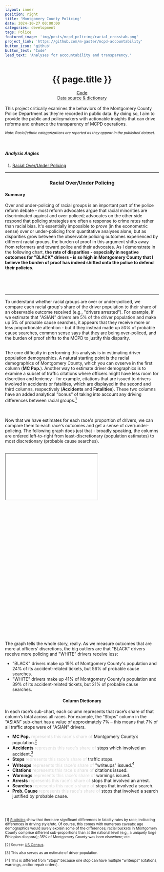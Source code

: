```yaml
---
layout: inner
position: right
title: 'Montgomery County Policing'
date: 2024-10-27 00:00:00
categories: development
tags: Police
featured_image: 'img/posts/mcpd_policing/racial_crosstab.png'
project_link: 'https://github.com/m-gaster/mcpd-accountability'
button_icon: 'github'
button_text: 'Code'
lead_text: 'Analyses for accountability and transparency.'
---
```


<h1 style="text-align: center;">{{ page.title }}</h1>
<!-- <a href="{{ page.project_link }}" style="float: right; margin-top: 10px;">
    <img src="https://github.githubassets.com/images/modules/logos_page/GitHub-Mark.png" alt="GitHub" style="width: 30px; height: 30px;">
</a> -->
<!-- ## {{ page.lead_text }} -->
<div style="text-align: center;">
    <a href="{{ page.project_link }}">Code</a>
    <br>
    <a href="https://data.montgomerycountymd.gov/Public-Safety/Traffic-Violations/4mse-ku6q">Data source & dictionary</a>
</div>
<br>
This project critically examines the behaviors of the Montgomery County Police Department as they're recorded in public data. By doing so, I aim to provide the public and policymakers with actionable insights that can drive reforms and enhance the transparency of MCPD operations.

<sup><i>Note: Racial/ethnic categorizations are reported as they appear in the published dataset.</i></sup>

<br>
<h5 style="text-align: left;">Analysis Angles</h5>

<ol>
<li><a href="#Over-Policing">Racial Over/Under Policing</a></li>
<!-- <li><a href="">Racial Over/Under Policing - Over Time</a></li>Have rates changed over time? -->
<!-- <li><a href="">Police Leniency</a></li> 9 mph etc; -->
<!-- <li><a href="">Police Leniency 2</a></li> Citations per stop /  Other outcomes, controlling for speed. Cit/stop | Accident or fatality. etc. -->
<!-- <li><a href="">Ticket Quotas</a></li>https://www.montgomerycountymd.gov/COUNCIL/Resources/Files/PoliceAC/Minutes/2021/Minutes11082021.pdf (Page 2: "There are no quotas for issuing tickets or making a certain number of contacts per shift to show that you are doing something constructive") (there are plenty of other places to find this quote) -->

</ol>


---

<div style="text-align: center;">
    <h3 id="Over-Policing">Racial Over/Under Policing</h3>
</div>



<h4>Summary</h4>
<p style="font-size:14px">
Over and under-policing of racial groups is an important part of the police reform debate - most reform advocates argue that racial minorities are discriminated against and over-policed; advocates on the other side respond that policing strategies are often a response to crime rates rather than racial bias. It's essentially impossible to <i>prove</i> (in the econometric sense) over or under-policing from quantitative analyses alone, but as disparities grow between the observable policing outcomes experienced by different racial groups, the burden of proof in this argument shifts away from reformers and toward police and their advocates. As I demonstrate in the following chart, <b>the rate of disparities - especially in negative outcomes for "BLACK" drivers - is so high in Montgomery County that I believe the burden of proof has indeed shifted onto the police to defend their policies</b>.<br><br>

<!-- One additional piece of context should be provided to the reader: in 2021, then MCPD Chief of Police Marcus Jones was presented with this chart (well, not exactly this chart, because it only comprised data up to 2021). He summarily disregarded it, saying (in defence of the MCPD not performing any quantitative analyses of racial disparities in traffic stops)"the study was done using census data and, I and others, believe that the OLO analysis is flawed because you are not looking at the driving population" (<a href="{{ '/assets/Minutes11082021.pdf' | relative_url }}">Source</a>. Note that he had confused my research with <a href="https://www.montgomerycountymd.gov/OLO/Resources/Files/2021_Reports/OLOReport21-10.pdf">this report</a>, which employed the same demographic-to-outcome-ratio analysis.) It seems that Chief Jones was unaware that traffic stop data contains information on each driver's city - determining which drivers are from Montgomery County is not trivial, but it is doable. -->

<br><br> <!-- , and to increase transparency. -->
<hr>
To understand whether racial groups are over or under-policed, we compare each racial group's share of the driver population to their share of an observable outcome received (e.g., "drivers arrested"). For example, if we estimate that "ASIAN" drivers are 5% of the driver population and make up 5% of probable cause searches, it appears that they receive more or less proportionate attention - but if they instead made up <i>50%</i> of probable cause searches, common sense says that they are being over-policed, and the burden of proof shifts to the MCPD to justify this disparity.<br><br>

The core difficulty in performing this analysis is in estimating driver population demographics. A natural starting point is the racial demographics of Montgomery County, which you can ovserve in the first column (<b>MC Pop.</b>). Another way to estimate driver demographics is to examine a subset of traffic citations where officers might have less room for discretion and leniency - for example, citations that are issued to drivers involved in accidents or fatalities, which are displayed in the second and third columns, respectively (<b>Accidents</b> and <b>Fatalities</b>). These two columns have an added analytical "bonus" of taking into account any driving differences between racial groups.<a href="#footnote-1"><sup>1</sup></a>

<br>
<br>
<!-- For each racial group, we then compare the proportion of drivers to the proportion of outcomes. -->
<!-- After deriving estimates for each race's proportion of drivers, we can then compare outcomes to  -->
Now that we have estimates for each race's proportion of drivers, we can compare them to each race's outcomes and get a sense of over/under-policing. The following graph does just that - broadly speaking, the columns are ordered left-to-right from least-discretionary (population estimates) to most discretionary (probable cause searches).
<br>
<br>
<style>
.iframe-container {
    overflow-x: auto; 
    width: 146%;
    height: 600px;
    min_height: 600px;
}

.styled-iframe {
    transform: scale(.76);
    transform-origin: center;
    transform-origin: 0 0;
    width: 95%;
    height: 125%;
    border: 1px solid #ccc;
    overflow: hidden;
}
</style>
<div class="iframe-container">
    <iframe src="/assets/racial_crosstab.html" class="styled-iframe" scrolling='no'></iframe>
</div>   <!-- TODO: make slightly smaller-->

The graph tells the whole story, really. As we measure outcomes that are more at officers' discretions, the big outliers are that "BLACK" drivers receive more policing and "WHITE" drivers receive less:

<ul>
<li>"BLACK" drivers make up 19% of Montgomery County's population and 24% of its accident-related tickets, but 56% of probable cause searches.</li>
<li>"WHITE" drivers make up 41% of Montgomery County's population and 39% of its accident-related tickets, but 21% of probable cause searches.</li>
</ul>



<!-- <p style="font-size:14px">
The first step of this analysis is to estimate how many drivers there are of each race and how they drive (insofar as we're able to discern this); these are represented in the <b>MC Pop.</b> and <b>Accidents</b> columns, respectively.
Then, for each race, we can compare the share of drivers to the share of outcomes.

<br>
<br>
This chart allows us to estimate over and under-policing of each race. Take the most glaring statistic from this chart as an example: "BLACK" drivers represent 19% of Montgomery County's population... but account for <b><i>56%</i></b> of all probable cause searches - nearly 3X their share. It's possible that "BLACK" drivers are, e.g., more reckless - this kind of explanation probably has some merit, considering that "BLACK" drivers received 24% of accident-related tickets(FOOTNOTE) - but I can't think of anything that would explain such a massive disproportion of policing.
</p> -->
<!-- Column Dictionary: Each column represents this race's share of 
<ul>
  <li><b>MC Pop.</b> – ... Montgomery County’s population.<a href="#footnote-1"><sup>1</sup></a></li>
  <li><b>Accidents</b> – ... stops which involved an accident.<a href="#footnote-2"><sup>2</sup></a></li>
  <li><b>Stops</b> – ... traffic stops.</li>
  <li><b>Writeups</b> – ... "writeups" issued.<a href="#footnote-3"><sup>3</sup></a></li>
  <li><b>Citations</b> – ... citations issued.</li>
  <li><b>Warnings</b> – ... warnings issued.</li>
  <li><b>Arrests</b> – ... stops that involved an arrest.</li>
  <li><b>Searches</b> – ... stops that involved a search.</li>
  <li><b>Prob. Cause</b> – ... stops that involved a search justified by probable cause.</li>
</ul> -->
<h4 style="text-align: center;"><b>Column Dictionary</b></h4>
<p style="font-size:14px">
In each race’s sub-chart, each column represents that race’s share of that column’s total across all races. For example, the “Stops” column in the
“ASIAN” sub-chart has a value of approximately 7% – this means that 7% of all traffic stops 
were of "ASIAN" drivers.
</p>
<style>
    .translucent-greyed-out {
        color: rgba(128, 128, 128, 0.3); /* Adjust alpha value for desired translucency */
    }
</style>
<ul>
  <li><b> MC Pop.</b> <span class="translucent-greyed-out">represents this race's share of</span> Montgomery County’s population.<a href="#footnote-2"><sup>2</sup></a></li>
  <li><b> Accidents</b> <span class="translucent-greyed-out">represents this race's share of</span> stops which involved an accident.<a href="#footnote-3"><sup>3</sup></a></li>
  <li><b> Stops</b> <span class="translucent-greyed-out">represents this race's share of</span> traffic stops.</li>
  <li><b> Writeups</b> <span class="translucent-greyed-out">represents this race's share of</span> "writeups" issued.<a href="#footnote-4"><sup>4</sup></a></li>
  <li><b> Citations</b> <span class="translucent-greyed-out">represents this race's share of</span> citations issued.</li>
  <li><b> Warnings</b> <span class="translucent-greyed-out">represents this race's share of</span> warnings issued.</li>
  <li><b> Arrests</b> <span class="translucent-greyed-out">represents this race's share of</span> stops that involved an arrest.</li>
  <li><b> Searches</b> <span class="translucent-greyed-out">represents this race's share of</span> stops that involved a search.</li>
  <li><b> Prob. Cause</b> <span class="translucent-greyed-out">represents this race's share of</span> stops that involved a search justified by probable cause.</li>
</ul>



<br><br>
<!-- Footnotes -->
<p id="footnote-1" style="font-size: smaller;">[1] <a href="{{ 'assets/Race and Ethnicity Traffic Safety Facts 2020 Data.pdf' | relative_url }}">Statistics</a> show that there are significant differences in fatality rates by race, indicating differences in driving style/etc. Of course, this comes with numerous caveats: age demographics would surely explain some of the differences; racial buckets in Montgomery County comprise different sub-proportions than at the national level (e.g., a uniquely large Ethiopian diaspora); 35% of Montgomery County was born elsewhere; etc.</p>
<p id="footnote-2" style="font-size: smaller;">[2] Source: <a href="https://data.census.gov/profile/Montgomery_County,_Maryland?g=0500000US24031"> US Census</a>.</p>
<p id="footnote-3" style="font-size: smaller;">[3] This also serves as an estimate of driver population.</p>
<p id="footnote-4" style="font-size: smaller;">[4] This is different from “Stops” because one stop can have multiple "writeups" (citations, warnings, and/or repair orders).</p>




<!-- .iframe-container {
    overflow-x: auto; 
    width: 146%;
    height: 625px;
    display: block;

}

.styled-iframe {
    transform: scale(.76);
    transform-origin: center;
    transform-origin: 0 0;
    width: 90%;
    height: 125%;
    border: 1px solid #ccc;
} -->





<!-- .iframe-container {
    overflow-x: auto; 
    width: 100%;
    max-width: 1050px;
    height: 750px;
    display: block;
    margin: 0 auto; /* Center the iframe */
    overflow: hidden;
}

.styled-iframe {
    
    width: 100%;
    max-width: 1050px;
    height: 750px;
    border: 1px solid #ccc;
    overflow: hidden;
    transform: scale(0.8); /* Scale down to 80% */
    /* transform-origin: top left; Adjust origin as needed */

} -->
